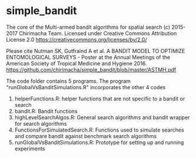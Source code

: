 # simple_bandit
The core of the Multi-armed bandit algorithms for spatial search
(c) 2015-2017 Chirimacha Team.
Licensed under Creative Commons Attribution License 2.0
https://creativecommons.org/licenses/by/2.0/

Please cite 
Nutman SK, Gutfraind A et al. A BANDIT MODEL TO OPTIMIZE ENTOMOLOGICAL SURVEYS - Poster at the Annual Meetings of the American Society of Tropical Medicine and Hygiene 2016.
https://github.com/chirimacha/simple_bandit/blob/master/ASTMH.pdf

The code folder contains 5 programs. The program "runGlobalVsBanditSimulations.R" incorporates the other 4 codes
1) helperFunctions.R: helper functions that are not specific to a bandit or search 
2) bandit.R: Bandit functions
3) highLevelSearchAlgos.R: General search algorithms and bandit wrapper for search algorithms
4) FunctionsForSimulatedSearch.R: Functions used to simulate searches and compare bandit against benchmark search algorithms
5) runGlobalVsBanditSimulations.R: Prototype for setting up and running experiments



